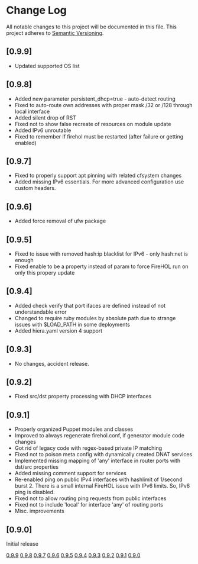 # Change Log

All notable changes to this project will be documented in this file. This
project adheres to [Semantic Versioning](http://semver.org/).

## [0.9.9]
- Updated supported OS list

## [0.9.8]
- Added new parameter persistent_dhcp=true - auto-detect routing
- Fixed to auto-route own addresses with proper mask /32 or /128 through local interface
- Added silent drop of RST
- Fixed not to show false recreate of resources on module update
- Added IPv6 unroutable
- Fixed to remember if firehol must be restarted (after failure or getting enabled)

## [0.9.7]

- Fixed to properly support apt pinning with related cfsystem changes
- Added missing IPv6 essentials. For more advanced configuration use custom headers.

## [0.9.6]

- Added force removal of ufw package

## [0.9.5]

- Fixed to issue with removed hash:ip blacklist for IPv6 - only hash:net is enough
- Fixed enable to be a property instead of param to force FireHOL run on only this propery update

## [0.9.4]

- Added check verify that port ifaces are defined instead of not understandable error
- Changed to require ruby modules by absolute path due to strange issues with $LOAD_PATH in some deployments
- Added hiera.yaml version 4 support

## [0.9.3]

- No changes, accident release.

## [0.9.2]

- Fixed src/dst property processing with DHCP interfaces

## [0.9.1]

- Properly organized Puppet modules and classes
- Improved to always regenerate firehol.conf, if generator module code changes
- Got rid of legacy code with regex-based private IP matching
- Fixed not to poison meta config with dynamically created DNAT services
- Implemented missing mapping of 'any' interface in router ports with dst/src properties
- Added missing comment support for services
- Re-enabled ping on public IPv4 interfaces with hashlimit of 1/second burst 2.
    There is a small internal FireHOL issue with IPv6 limits. So, IPv6 ping is disabled.
- Fixed not to allow routing ping requests from public interfaces
- Fixed not to include 'local' for interface 'any' of routing ports
- Misc. improvements

## [0.9.0]

Initial release

[0.9.9](https://github.com/codingfuture/puppet-cffirehol/releases/tag/v0.9.9)
[0.9.8](https://github.com/codingfuture/puppet-cffirehol/releases/tag/v0.9.8)
[0.9.7](https://github.com/codingfuture/puppet-cffirehol/releases/tag/v0.9.7)
[0.9.6](https://github.com/codingfuture/puppet-cffirehol/releases/tag/v0.9.6)
[0.9.5](https://github.com/codingfuture/puppet-cffirehol/releases/tag/v0.9.5)
[0.9.4](https://github.com/codingfuture/puppet-cffirehol/releases/tag/v0.9.4)
[0.9.3](https://github.com/codingfuture/puppet-cffirehol/releases/tag/v0.9.3)
[0.9.2](https://github.com/codingfuture/puppet-cffirehol/releases/tag/v0.9.2)
[0.9.1](https://github.com/codingfuture/puppet-cffirehol/releases/tag/v0.9.1)
[0.9.0](https://github.com/codingfuture/puppet-cffirehol/releases/tag/v0.9.0)
